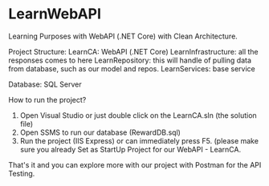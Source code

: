 # LearnWebAPI
Learning Purposes with WebAPI (.NET Core) with Clean Architecture.

Project Structure:
LearnCA: WebAPI (.NET Core)
LearnInfrastructure: all the responses comes to here
LearnRepository: this will handle of pulling data from database, such as our model and repos.
LearnServices: base service

Database: SQL Server

How to run the project?
1. Open Visual Studio or just double click on the LearnCA.sln (the solution file)
2. Open SSMS to run our database (RewardDB.sql)
3. Run the project (IIS Express) or can immediately press F5. (please make sure you already Set as StartUp Project for our WebAPI - LearnCA.

That's it and you can explore more with our project with Postman for the API Testing.
